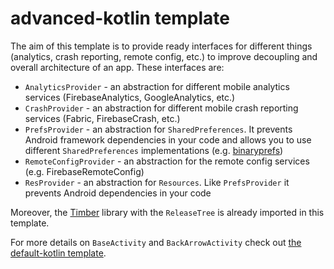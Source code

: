 # advanced-kotlin template
The aim of this template is to provide ready interfaces for different things (analytics, crash reporting, remote config, etc.) to improve decoupling and overall architecture of an app. These interfaces are:
* `AnalyticsProvider` - an abstraction for different mobile analytics services (FirebaseAnalytics, GoogleAnalytics, etc.)
* `CrashProvider` - an abstraction for different mobile crash reporting services (Fabric, FirebaseCrash, etc.)
* `PrefsProvider` - an abstraction for `SharedPreferences`. It prevents Android framework dependencies in your code and allows you to use different `SharedPreferences` implementations (e.g. [binaryprefs](https://github.com/iamironz/binaryprefs))
* `RemoteConfigProvider` - an abstraction for the remote config services (e.g. FirebaseRemoteConfig)
* `ResProvider` - an abstraction for `Resources`. Like `PrefsProvider` it prevents Android dependencies in your code

Moreover, the [Timber](https://github.com/JakeWharton/timber) library with the `ReleaseTree` is already imported in this template.

For more details on `BaseActivity` and `BackArrowActivity` check out [the default-kotlin template](https://github.com/rozag/kakava/tree/master/templates/default-kotlin).
